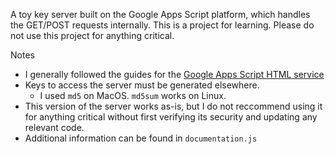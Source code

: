 A toy key server built on the Google Apps Script platform, which handles the GET/POST requests internally. This is a project for learning. Please do not use this project for anything critical.

Notes

- I generally followed the guides for the [Google Apps Script HTML service](https://developers.google.com/apps-script/guides/html)
- Keys to access the server must be generated elsewhere.
  - I used `md5` on MacOS. `md5sum` works on Linux.
- This version of the server works as-is, but I do not reccommend using it for anything critical without first verifying its security and updating any relevant code.
- Additional information can be found in `documentation.js`
